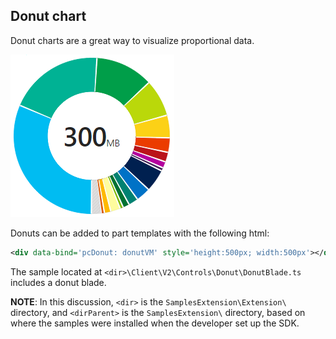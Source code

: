 
## Donut chart

Donut charts are a great way to visualize proportional data.

![alt-text](../media/portalfx-ui-concepts/donut.png "Donut")

Donuts can be added to part templates with the following html:

```xml
<div data-bind='pcDonut: donutVM' style='height:500px; width:500px'></div>
```

The sample located at `<dir>\Client\V2\Controls\Donut\DonutBlade.ts` includes a donut blade.  

<!-- TODO:  Determine why the previous sample, ViewModels\DonutViewModels.ts, no longer exists in what is shipped with the SDK. Also  determine whether the previous xml is still relevant, or if there is a better sample.
-->

**NOTE**: In this discussion, `<dir>` is the `SamplesExtension\Extension\` directory, and  `<dirParent>`  is the `SamplesExtension\` directory, based on where the samples were installed when the developer set up the SDK. 
